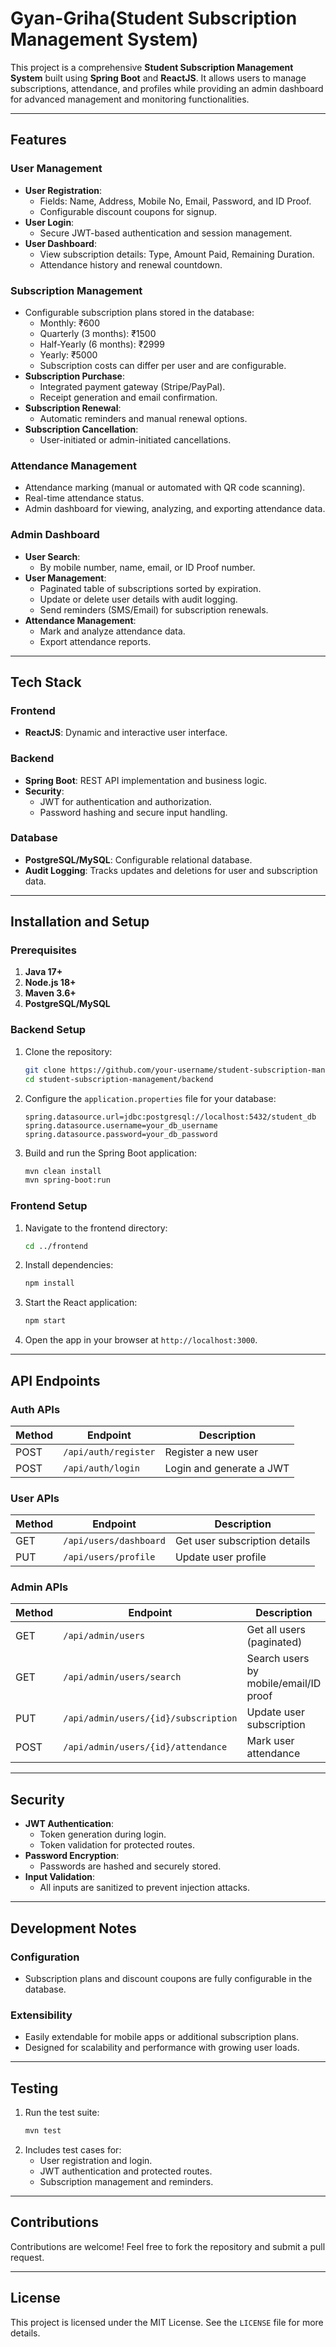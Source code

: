 # **Gyan-Griha**(Student Subscription Management System)

This project is a comprehensive **Student Subscription Management System** built using **Spring Boot** and **ReactJS**. It allows users to manage subscriptions, attendance, and profiles while providing an admin dashboard for advanced management and monitoring functionalities.

---

## **Features**

### **User Management**
- **User Registration**: 
  - Fields: Name, Address, Mobile No, Email, Password, and ID Proof.
  - Configurable discount coupons for signup.
- **User Login**: 
  - Secure JWT-based authentication and session management.
- **User Dashboard**: 
  - View subscription details: Type, Amount Paid, Remaining Duration.
  - Attendance history and renewal countdown.

### **Subscription Management**
- Configurable subscription plans stored in the database:
  - Monthly: ₹600
  - Quarterly (3 months): ₹1500
  - Half-Yearly (6 months): ₹2999
  - Yearly: ₹5000
  - Subscription costs can differ per user and are configurable.
- **Subscription Purchase**:
  - Integrated payment gateway (Stripe/PayPal).
  - Receipt generation and email confirmation.
- **Subscription Renewal**:
  - Automatic reminders and manual renewal options.
- **Subscription Cancellation**:
  - User-initiated or admin-initiated cancellations.

### **Attendance Management**
- Attendance marking (manual or automated with QR code scanning).
- Real-time attendance status.
- Admin dashboard for viewing, analyzing, and exporting attendance data.

### **Admin Dashboard**
- **User Search**:
  - By mobile number, name, email, or ID Proof number.
- **User Management**:
  - Paginated table of subscriptions sorted by expiration.
  - Update or delete user details with audit logging.
  - Send reminders (SMS/Email) for subscription renewals.
- **Attendance Management**:
  - Mark and analyze attendance data.
  - Export attendance reports.

---

## **Tech Stack**

### **Frontend**
- **ReactJS**: Dynamic and interactive user interface.

### **Backend**
- **Spring Boot**: REST API implementation and business logic.
- **Security**: 
  - JWT for authentication and authorization.
  - Password hashing and secure input handling.

### **Database**
- **PostgreSQL/MySQL**: Configurable relational database.
- **Audit Logging**: Tracks updates and deletions for user and subscription data.

---

## **Installation and Setup**

### **Prerequisites**
1. **Java 17+**
2. **Node.js 18+**
3. **Maven 3.6+**
4. **PostgreSQL/MySQL**

### **Backend Setup**
1. Clone the repository:
   ```bash
   git clone https://github.com/your-username/student-subscription-management.git
   cd student-subscription-management/backend
   ```
2. Configure the `application.properties` file for your database:
   ```properties
   spring.datasource.url=jdbc:postgresql://localhost:5432/student_db
   spring.datasource.username=your_db_username
   spring.datasource.password=your_db_password
   ```
3. Build and run the Spring Boot application:
   ```bash
   mvn clean install
   mvn spring-boot:run
   ```

### **Frontend Setup**
1. Navigate to the frontend directory:
   ```bash
   cd ../frontend
   ```
2. Install dependencies:
   ```bash
   npm install
   ```
3. Start the React application:
   ```bash
   npm start
   ```
4. Open the app in your browser at `http://localhost:3000`.

---

## **API Endpoints**

### **Auth APIs**
| Method | Endpoint             | Description               |
|--------|-----------------------|---------------------------|
| POST   | `/api/auth/register` | Register a new user       |
| POST   | `/api/auth/login`    | Login and generate a JWT  |

### **User APIs**
| Method | Endpoint                       | Description                    |
|--------|---------------------------------|--------------------------------|
| GET    | `/api/users/dashboard`         | Get user subscription details |
| PUT    | `/api/users/profile`           | Update user profile           |

### **Admin APIs**
| Method | Endpoint                             | Description                                   |
|--------|-------------------------------------|----------------------------------------------|
| GET    | `/api/admin/users`                  | Get all users (paginated)                   |
| GET    | `/api/admin/users/search`           | Search users by mobile/email/ID proof        |
| PUT    | `/api/admin/users/{id}/subscription`| Update user subscription                    |
| POST   | `/api/admin/users/{id}/attendance`  | Mark user attendance                        |

---

## **Security**
- **JWT Authentication**:
  - Token generation during login.
  - Token validation for protected routes.
- **Password Encryption**:
  - Passwords are hashed and securely stored.
- **Input Validation**:
  - All inputs are sanitized to prevent injection attacks.

---

## **Development Notes**
### **Configuration**
- Subscription plans and discount coupons are fully configurable in the database.

### **Extensibility**
- Easily extendable for mobile apps or additional subscription plans.
- Designed for scalability and performance with growing user loads.

---

## **Testing**

1. Run the test suite:
   ```bash
   mvn test
   ```
2. Includes test cases for:
   - User registration and login.
   - JWT authentication and protected routes.
   - Subscription management and reminders.

---

## **Contributions**
Contributions are welcome! Feel free to fork the repository and submit a pull request.

---

## **License**
This project is licensed under the MIT License. See the `LICENSE` file for more details.
